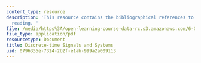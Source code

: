 ```yaml
---
content_type: resource
description: 'This resource contains the bibliographical references to the course
  reading. '
file: /media/https%3A/open-learning-course-data-rc.s3.amazonaws.com/6-003-signals-and-systems-fall-2011/0796335e73242b2fe1ab999a2a009113_MIT6_003F11_back.pdf
file_type: application/pdf
resourcetype: Document
title: Discrete-time Signals and Systems
uid: 0796335e-7324-2b2f-e1ab-999a2a009113
---
```

